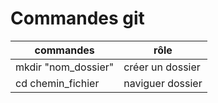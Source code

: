 # Commandes git

| commandes           | rôle             |
| ------------------- | ---------------- |
| mkdir "nom_dossier" | créer un dossier |
| cd chemin_fichier   | naviguer dossier |